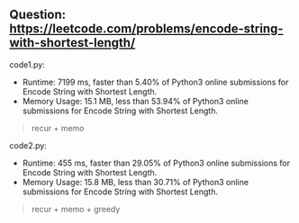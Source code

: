 ## Question: https://leetcode.com/problems/encode-string-with-shortest-length/

code1.py:
* Runtime: 7199 ms, faster than 5.40% of Python3 online submissions for Encode String with Shortest Length.
* Memory Usage: 15.1 MB, less than 53.94% of Python3 online submissions for Encode String with Shortest Length.
> recur + memo

code2.py:
* Runtime: 455 ms, faster than 29.05% of Python3 online submissions for Encode String with Shortest Length.
* Memory Usage: 15.8 MB, less than 30.71% of Python3 online submissions for Encode String with Shortest Length.
> recur + memo + greedy